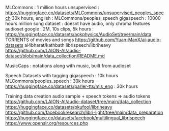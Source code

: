 MLCommons : 1 million hours unsupervised : https://huggingface.co/datasets/MLCommons/unsupervised_peoples_speech
30k hours, english : MLCommons/peoples_speech
gigaspeech : 10000 hours
million song dataset : doesnt have audio, only chroma features
audioset google : 2M, 10s clips, 5k hours : https://huggingface.co/datasets/agkphysics/AudioSet/tree/main/data
TORRENTS of movies and songs
https://github.com/Yuan-ManX/ai-audio-datasets
ai4bharat/kathbath
librispeech/libriheavy
https://github.com/LAION-AI/audio-dataset/blob/main/data_collection/README.md

MusicCaps : notations along with music, built from audioset

Speech Datasets with tagging
    gigaspeech : 10k hours 
    MLCommons/peoples_speech : 30k hours
    https://huggingface.co/datasets/parler-tts/mls_eng : 30k hours

Training data creation
audio sample + speech tokens => audio tokens
https://github.com/LAION-AI/audio-dataset/tree/main/data_collection
https://huggingface.co/datasets/pkufool/libriheavy
https://github.com/facebookresearch/libri-light/tree/main/data_preparation
https://huggingface.co/datasets/facebook/multilingual_librispeech
https://www.openslr.org/resources.php